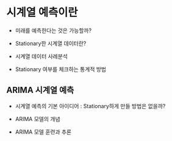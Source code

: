 # 시계열 예측이란


- 미래를 예측한다는 것은 가능할까?

- Stationary한 시계열 데이터란?

- 시계열 데이터 사례분석
 
- Stationary 여부를 체크하는 통계적 방법



## ARIMA 시계열 예측


- 시계열 예측의 기본 아이디어 : Stationary하게 만들 방법은 없을까?

- ARIMA 모델의 개념

- ARIMA 모델 훈련과 추론
